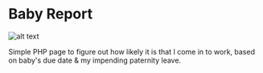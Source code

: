 # Baby Report

![alt text](http://wondersofdisney.disneyfansites.com/disfriends/rogerrabbit/babyhermanpacifier.png "Baby Herman")

Simple PHP page to figure out how likely it is that I come in to work, based on baby's due date &amp; my impending paternity leave.
